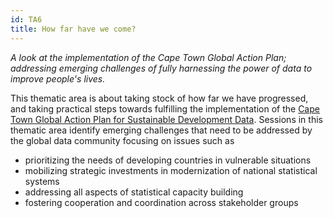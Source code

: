 ```yaml
---
id: TA6
title: How far have we come?
---
```


_A look at the implementation of the Cape Town Global Action Plan; addressing
emerging challenges of fully harnessing the power of data to improve people's
lives._

This thematic area is about taking stock of how far we have progressed, and
taking practical steps towards fulfilling the implementation of the
[Cape Town Global Action Plan for Sustainable Development Data](https://unstats.un.org/sdgs/hlg/cape-town-global-action-plan/).
Sessions in this thematic area identify emerging challenges that need to be
addressed by the global data community focusing on issues such as

- prioritizing the needs of developing countries in vulnerable situations
- mobilizing strategic investments in modernization of national statistical
  systems
- addressing all aspects of statistical capacity building
- fostering cooperation and coordination across stakeholder groups
